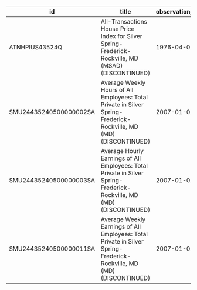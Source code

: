 | id                     | title                                                                                                                | observation_start   | observation_end   |
|------------------------|----------------------------------------------------------------------------------------------------------------------|---------------------|-------------------|
| ATNHPIUS43524Q         | All-Transactions House Price Index for Silver Spring-Frederick-Rockville, MD (MSAD) (DISCONTINUED)                   | 1976-04-01          | 2018-07-01        |
| SMU24435240500000002SA | Average Weekly Hours of All Employees: Total Private in Silver Spring-Frederick-Rockville, MD (MD) (DISCONTINUED)    | 2007-01-01          | 2022-03-01        |
| SMU24435240500000003SA | Average Hourly Earnings of All Employees: Total Private in Silver Spring-Frederick-Rockville, MD (MD) (DISCONTINUED) | 2007-01-01          | 2022-03-01        |
| SMU24435240500000011SA | Average Weekly Earnings of All Employees: Total Private in Silver Spring-Frederick-Rockville, MD (MD) (DISCONTINUED) | 2007-01-01          | 2022-03-01        |